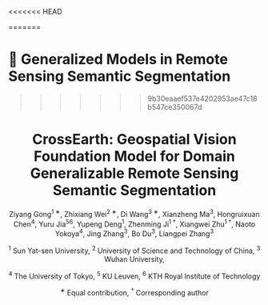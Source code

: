 <<<<<<< HEAD
<!-- # 🏡 Generalized Models in Remote Sensing Semantic Segmentation -->
=======
# 🏡 Generalized Models in Remote Sensing Semantic Segmentation

>>>>>>> 9b30eaaef537e4202953ae47c18b547ce350067d
<!-- Hi! 🌊🌊🌊 I'm [Ziyang Gong](https://scholar.google.com/citations?user=cWip8QgAAAAJ&hl=zh-CN&oi=ao). 

[Zhixiang Wei](https://scholar.google.com/citations?user=i5W4i9YAAAAJ&hl=zh-CN&oi=sra) and me curate this collection aiming to help researchers to know the development of semantic segmentation foundation models in remote sensing quickly. This collection contains foundation models and various benchmarks. It also will be continually updating. If you have any question or advice, please feel free to contact me. This is my email📧: gongzy23@sysu.mail2.edu.cn.    -->


<div align="center">

<h1>CrossEarth: Geospatial Vision Foundation Model for Domain Generalizable Remote Sensing Semantic Segmentation</h1>


Ziyang Gong<sup>1 ∗</sup>, Zhixiang Wei<sup>2 ∗</sup>, Di Wang<sup>3 ∗</sup>, Xianzheng Ma<sup>3</sup>, Hongruixuan Chen<sup>4</sup>, Yuru Jia<sup>56</sup>, Yupeng Deng<sup>1</sup>, Zhenming Ji<sup>1 †</sup>, Xiangwei Zhu<sup>1 †</sup>, Naoto Yokoya<sup>4</sup>, Jing Zhang<sup>3</sup>, Bo Du<sup>3</sup>, Liangpei Zhang<sup>3</sup>

<sup>1</sup> Sun Yat-sen University, <sup>2</sup> University of Science and Technology of China, <sup>3</sup> Wuhan University, 

<sup>4</sup> The University of Tokyo, <sup>5</sup> KU Leuven, <sup>6</sup> KTH Royal Institute of Technology

<sup>∗</sup> Equal contribution, <sup>†</sup> Corresponding author

</div>

<!-- <a href="" target='_blank'><img src="https://visitor-badge.laobi.icu/badge?page_id=Cuzyoung.Foundation-Models-in-Remote-Sensing&left_color=blue&right_color=%23CEE75F"> </a>   -->
<!-- ## Table of Content

  - [Foundation Models](##foundation-models)
  - [Domain Adaptation Models](##domain-adaptation-models)
  - [Domain Generalization Models](##domain-generalization-models)
  - [Semantic Segmentation Benchmark Settings](##segmentation-benchmark-settings)



## Cross-Domain Experiments Settings
| <p align="center"> Dataset |<p align="center"> Source Domain (In-Domain) |<p align="center"> Target Domain (Out-Of-Domain)|<p align="center"> Employed by Papers |Others|
| :-----: | :--------------------: | :---------------------------- | :---------:| :---------:
| LoveDA |Urban| Rural |2, 14 (only building)|1024x1024|
| - |Rural| Urban |2, 14 (only building)|1024x1024|
| Potsdam|Potsdam (R-G-B)| Potsdam (IR-R-G) |4|512x512 & 1024x1024
| Potsdam, Gaofen-2|Potsdam (R-G-B)| Gaofen-2 (R-G-B)|4|
| Potsdam, Vaihingen |Potsdam (IR-R-G)| Vaihingen (IR-R-G) |1, 4, 5, 15, 16, 18, 19|512x512 & 1024x1024
| - |Potsdam (R-G-B)| Vaihingen (IR-R-G) |1, 4, 11, 15, 18, 19|512x512 & 1024x1024
| - |Vaihingen (IR-R-G)| Potsdam (IR-R-G) |1, 4, 5, 15, 16, 18, 19|512x512 & 1024x1024
| - |Vaihingen (IR-R-G)| Potsdam (R-G-B) |1, 4, 5, 15, 18|512x512 & 1024x1024
|-  |Potsdam (unclear) |Vaihingen (IR-R-G)|9, 10|512x512 & 1024x1024
|-  |Vaihingen (IR-R-G)|Potsdam (unclear)|9, 10|512x512 & 1024x1024
| Potsdam, RescueNet |Potsdam (IR-R-G)| RescueNet (R-G-B) |15|
| - |Potsdam (R-G-B)| RescueNet (R-G-B) |15|
<<<<<<< HEAD
| CASID (ours) |SubTropical Moonsoon (SubMs)| TroMs, TemMs, TroRf|-|1024x1024  
| - |Tropical Moonsoon (TroMs)| SubMs, TemMs, TroRf|-|1024x1024  
| - |Temperate Moonsoon (TemMs)| SubMsMs, TroMs, TroRf|-|1024x1024  
| - |Tropical Rainforest (TroRf)| SubMs, TroMs, TemMs|-|1024x1024
=======
| CASID |SubTropical Moonsoon (SubMs)| TroMs, TemMs, TroRf|-|  
| - |Tropical Moonsoon (TroMs)| SubMs, TemMs, TroRf|-|  
| - |Temperate Moonsoon (TemMs)| SubMs, TroMs, TroRf|-|  
| - |Tropical Rainforest (TroRf)| SubMs, TroMs, TemMs|-|
>>>>>>> 9b30eaaef537e4202953ae47c18b547ce350067d
|WHU|Aerial|Satellite II| 5, 8|
|-|Satellite II|Aerial| 5, 8|
|WHU Building, LoveDA|WHU Building|LoveDA-Urban|14 (only building)|
|-|WHU Building|LoveDA-Rural|14 (only building)|
|-|LoveDA-Urban|WHU Building|14 (only building)|
|-|LoveDA-Rural|WHU Building|14 (only building)|
| OpenEarthMap |73 regions| 24 regions|12| 
|FLAIR #1| D06, D08, D13, D17, D23, D29, D33, D58, D67, D74|D64, D68, D71|12, 13|512x512 -->







